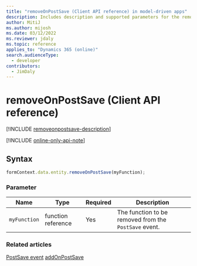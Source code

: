 ```yaml
---
title: "removeOnPostSave (Client API reference) in model-driven apps"
description: Includes description and supported parameters for the removeOnPostSave method.
author: MitiJ
ms.author: mijosh
ms.date: 03/12/2022
ms.reviewer: jdaly
ms.topic: reference
applies_to: "Dynamics 365 (online)"
search.audienceType: 
  - developer
contributors:
  - JimDaly
---
```

# removeOnPostSave (Client API reference)

[!INCLUDE [removeonpostsave-description](includes/removeonpostsave-description.md)]

[!INCLUDE [online-only-api-note](../../includes/online-only-api-note.md)]

## Syntax

```javascript
formContext.data.entity.removeOnPostSave(myFunction);
```

### Parameter

|Name|Type|Required|Description|
|------|-----|------|----------|
|`myFunction`|function reference|Yes|The function to be removed from the `PostSave` event.|

### Related articles

[PostSave event](../events/postsave.md)
[addOnPostSave](addOnPostSave.md) 

